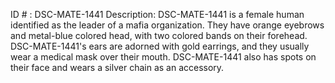 ID # : DSC-MATE-1441
Description: DSC-MATE-1441 is a female human identified as the leader of a mafia organization. They have orange eyebrows and metal-blue colored head, with two colored bands on their forehead. DSC-MATE-1441's ears are adorned with gold earrings, and they usually wear a medical mask over their mouth. DSC-MATE-1441 also has spots on their face and wears a silver chain as an accessory.